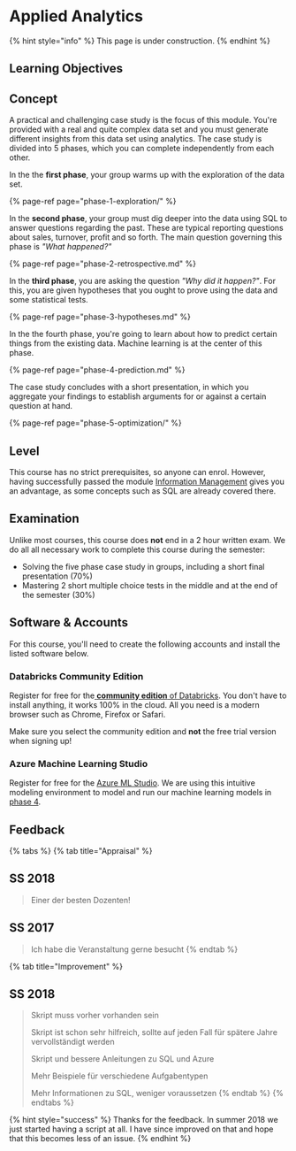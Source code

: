 # Applied Analytics

{% hint style="info" %}
This page is under construction.
{% endhint %}

## Learning Objectives

## Concept

A practical and challenging case study is the focus of this module. You're provided with a real and quite complex data set and you must generate different insights from this data set using analytics. The case study is divided into 5 phases, which you can complete independently from each other.

In the the **first phase**, your group warms up with the exploration of the data set.

{% page-ref page="phase-1-exploration/" %}

In the **second phase**, your group must dig deeper into the data using SQL to answer questions regarding the past. These are typical reporting questions about sales, turnover, profit and so forth. The main question governing this phase is _"What happened?"_

{% page-ref page="phase-2-retrospective.md" %}

In the **third phase**, you are asking the question _"Why did it happen?"_. For this, you are given hypotheses that you ought to prove using the data and some statistical tests.

{% page-ref page="phase-3-hypotheses.md" %}

In the the fourth phase, you're going to learn about how to predict certain things from the existing data. Machine learning is at the center of this phase.

{% page-ref page="phase-4-prediction.md" %}

The case study concludes with a short presentation, in which you aggregate your findings to establish arguments for or against a certain question at hand.

{% page-ref page="phase-5-optimization/" %}

## Level

This course has no strict prerequisites, so anyone can enrol. However, having successfully passed the module [Information Management](../information-management/) gives you an advantage, as some concepts such as SQL are already covered there.

## Examination

Unlike most courses, this course does **not** end in a 2 hour written exam. We do all all necessary work to complete this course during the semester:

* Solving the five phase case study in groups, including a short final presentation \(70%\)
* Mastering 2 short multiple choice tests in the middle and at the end of the semester \(30%\)

## Software & Accounts

For this course, you'll need to create the following accounts and install the listed software below.

### Databricks Community Edition <a id="databricks-community-edition"></a>

Register for free for the[ **community edition** of Databricks](https://community.cloud.databricks.com/). You don't have to install anything, it works 100% in the cloud. All you need is a modern browser such as Chrome, Firefox or Safari.

Make sure you select the community edition and **not** the free trial version when signing up!

### Azure Machine Learning Studio

Register for free for the [Azure ML Studio](https://studio.azureml.net/Home). We are using this intuitive modeling environment to model and run our machine learning models in [phase 4](phase-4-prediction.md).

## Feedback

{% tabs %}
{% tab title="Appraisal" %}
## SS 2018

> Einer der besten Dozenten!

## SS 2017

> Ich habe die Veranstaltung gerne besucht
{% endtab %}

{% tab title="Improvement" %}
## SS 2018

> Skript muss vorher vorhanden sein
>
> Skript ist schon sehr hilfreich, sollte auf jeden Fall für spätere Jahre vervollständigt werden
>
> Skript und bessere Anleitungen zu SQL und Azure
>
> Mehr Beispiele für verschiedene Aufgabentypen
>
> Mehr Informationen zu SQL, weniger voraussetzen
{% endtab %}
{% endtabs %}

{% hint style="success" %}
Thanks for the feedback. In summer 2018 we just started having a script at all. I have since improved on that and hope that this becomes less of an issue.
{% endhint %}



